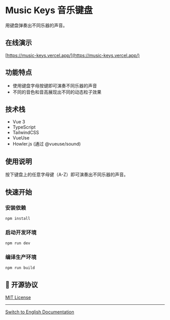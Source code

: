 # Music Keys 音乐键盘

用键盘弹奏出不同乐器的声音。

## 在线演示

[https://music-keys.vercel.app/](https://music-keys.vercel.app/)

## 功能特点

- 使用键盘字母按键即可演奏不同乐器的声音
- 不同的音色和音高展现出不同的动态粒子效果

## 技术栈

- Vue 3
- TypeScript
- TailwindCSS
- VueUse
- Howler.js (通过 @vueuse/sound)

## 使用说明

按下键盘上的任意字母键（A-Z）即可演奏出不同乐器的声音。


## 快速开始

### 安装依赖
```bash
npm install
```

### 启动开发环境
```bash
npm run dev
```

### 编译生产环境
```bash
npm run build
```

## 📄 开源协议

[MIT License](LICENSE)

---

[Switch to English Documentation](README.md)